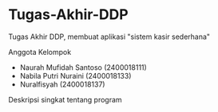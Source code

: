 # Tugas-Akhir-DDP
Tugas Akhir DDP, membuat aplikasi "sistem kasir sederhana"

Anggota Kelompok
- Naurah Mufidah Santoso (2400018111)
- Nabila Putri Nuraini (2400018133)
- Nuralfisyah (2400018137)

Deskripsi singkat tentang program
